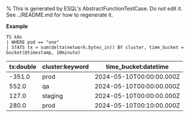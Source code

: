 % This is generated by ESQL's AbstractFunctionTestCase. Do not edit it. See ../README.md for how to regenerate it.

**Example**

```esql
TS k8s
| WHERE pod == "one"
| STATS tx = sum(delta(network.bytes_in)) BY cluster, time_bucket = bucket(@timestamp, 10minute)
```

| tx:double | cluster:keyword | time_bucket:datetime |
| --- | --- | --- |
| -351.0 | prod | 2024-05-10T00:00:00.000Z |
| 552.0 | qa | 2024-05-10T00:00:00.000Z |
| 127.0 | staging | 2024-05-10T00:00:00.000Z |
| 280.0 | prod | 2024-05-10T00:10:00.000Z |


